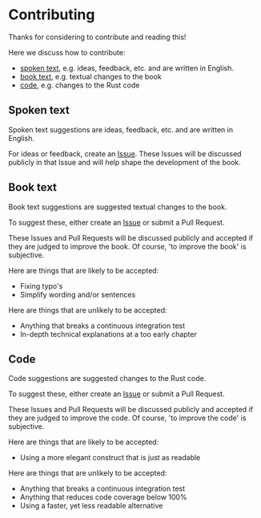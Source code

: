 # Contributing

Thanks for considering to contribute and reading this!

Here we discuss how to contribute:

- [spoken text](#spoken-text), e.g. ideas, feedback, etc. and are written in English.
- [book text](#book-text), e.g. textual changes to the book
- [code](#code), e.g. changes to the Rust code

## Spoken text

Spoken text suggestions are ideas, feedback, etc. and are written in English.

For ideas or feedback,
create an [Issue](https://github.com/richelbilderbeek/bevy_tdd_book/issues).
These Issues will be discussed publicly in that Issue
and will help shape the development of the book.

## Book text

Book text suggestions are suggested textual changes to the book.

To suggest these, either
create an [Issue](https://github.com/richelbilderbeek/bevy_tdd_book/issues)
or submit a Pull Request.

These Issues and Pull Requests will be discussed publicly
and accepted if they are judged to improve the book.
Of course, 'to improve the book' is subjective.

Here are things that are likely to be accepted:

- Fixing typo's
- Simplify wording and/or sentences

Here are things that are unlikely to be accepted:

- Anything that breaks a continuous integration test
- In-depth technical explanations at a too early chapter


## Code

Code suggestions are suggested changes to the Rust code.

To suggest these, either
create an [Issue](https://github.com/richelbilderbeek/bevy_tdd_book/issues)
or submit a Pull Request.

These Issues and Pull Requests will be discussed publicly
and accepted if they are judged to improve the code.
Of course, 'to improve the code' is subjective.

Here are things that are likely to be accepted:

- Using a more elegant construct that is just as readable

Here are things that are unlikely to be accepted:

- Anything that breaks a continuous integration test
- Anything that reduces code coverage below 100%
- Using a faster, yet less readable alternative
